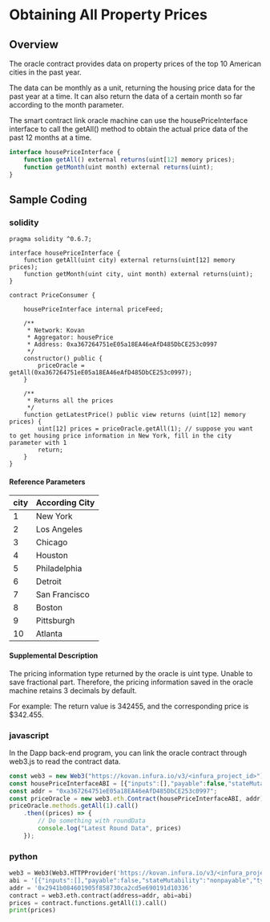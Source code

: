 # Obtaining All Property Prices

## Overview

The oracle contract provides data on property prices of the top 10 American cities in the past year.

The data can be monthly as a unit, returning the housing price data for the past year at a time. It can also return the data of a certain month so far according to the month parameter.

The smart contract link oracle machine can use the housePriceInterface interface to call the getAll() method to obtain the actual price data of the past 12 months at a time.

```javascript
interface housePriceInterface {
    function getAll() external returns(uint[12] memory prices);
    function getMonth(uint month) external returns(uint);
}
```

## Sample Coding

### solidity

```
pragma solidity ^0.6.7;

interface housePriceInterface {
    function getAll(uint city) external returns(uint[12] memory prices);
    function getMonth(uint city, uint month) external returns(uint);
}

contract PriceConsumer {

    housePriceInterface internal priceFeed;

    /**
     * Network: Kovan
     * Aggregator: housePrice
     * Address: 0xa367264751eE05a18EA46eAfD485DbCE253c0997
     */
    constructor() public {
        priceOracle = getAll(0xa367264751eE05a18EA46eAfD485DbCE253c0997);
    }

    /**
     * Returns all the prices
     */
    function getLatestPrice() public view returns (uint[12] memory prices) {
        uint[12] prices = priceOracle.getAll(1); // suppose you want to get housing price information in New York, fill in the city parameter with 1
        return;
    }
}
```

#### Reference Parameters

| city | According City|
| ---- | ------------- |
| 1    | New York      |
| 2    | Los Angeles   |
| 3    | Chicago       |
| 4    | Houston       |
| 5    | Philadelphia  |
| 6    | Detroit       |
| 7    | San Francisco |
| 8    | Boston        |
| 9    | Pittsburgh    |
| 10   | Atlanta       |

#### Supplemental Description

The pricing information type returned by the oracle is uint type. Unable to save fractional part. Therefore, the pricing information saved in the oracle machine retains 3 decimals by default.

For example: The return value is 342455, and the corresponding price is $342.455.

### javascript

In the Dapp back-end program, you can link the oracle contract through web3.js to read the contract data.

```javascript
const web3 = new Web3("https://kovan.infura.io/v3/<infura_project_id>");
const housePriceInterfaceABI = [{"inputs":[],"payable":false,"stateMutability":"nonpayable","type":"constructor"},{"anonymous":true,"inputs":[{"indexed":true,"internalType":"bytes4","name":"sig","type":"bytes4"},{"indexed":true,"internalType":"address","name":"usr","type":"address"},{"indexed":true,"internalType":"bytes32","name":"arg1","type":"bytes32"},{"indexed":true,"internalType":"bytes32","name":"arg2","type":"bytes32"},{"indexed":false,"internalType":"bytes","name":"data","type":"bytes"}],"name":"LogNote","type":"event"},{"constant":false,"inputs":[{"internalType":"address","name":"guy","type":"address"}],"name":"deny","outputs":[],"payable":false,"stateMutability":"nonpayable","type":"function"},{"constant":true,"inputs":[],"name":"peek","outputs":[{"internalType":"uint256","name":"","type":"uint256"},{"internalType":"bool","name":"","type":"bool"}],"payable":false,"stateMutability":"view","type":"function"},{"constant":false,"inputs":[{"internalType":"uint256","name":"wut","type":"uint256"}],"name":"poke","outputs":[],"payable":false,"stateMutability":"nonpayable","type":"function"},{"constant":true,"inputs":[],"name":"read","outputs":[{"internalType":"uint256","name":"","type":"uint256"}],"payable":false,"stateMutability":"view","type":"function"},{"constant":false,"inputs":[{"internalType":"address","name":"guy","type":"address"}],"name":"rely","outputs":[],"payable":false,"stateMutability":"nonpayable","type":"function"},{"constant":false,"inputs":[],"name":"void","outputs":[],"payable":false,"stateMutability":"nonpayable","type":"function"},{"constant":true,"inputs":[{"internalType":"address","name":"","type":"address"}],"name":"wards","outputs":[{"internalType":"uint256","name":"","type":"uint256"}],"payable":false,"stateMutability":"view","type":"function"}];
const addr = "0xa367264751eE05a18EA46eAfD485DbCE253c0997";
const priceOracle = new web3.eth.Contract(housePriceInterfaceABI, addr);
priceOracle.methods.getAll(1).call()
    .then((prices) => {
        // Do something with roundData
        console.log("Latest Round Data", prices)
    });
```

### python

```python
web3 = Web3(Web3.HTTPProvider('https://kovan.infura.io/v3/<infura_project_id>'))
abi = '[{"inputs":[],"payable":false,"stateMutability":"nonpayable","type":"constructor"},{"anonymous":true,"inputs":[{"indexed":true,"internalType":"bytes4","name":"sig","type":"bytes4"},{"indexed":true,"internalType":"address","name":"usr","type":"address"},{"indexed":true,"internalType":"bytes32","name":"arg1","type":"bytes32"},{"indexed":true,"internalType":"bytes32","name":"arg2","type":"bytes32"},{"indexed":false,"internalType":"bytes","name":"data","type":"bytes"}],"name":"LogNote","type":"event"},{"anonymous":false,"inputs":[{"indexed":true,"internalType":"uint256","name":"city","type":"uint256"},{"indexed":true,"internalType":"uint256","name":"product","type":"uint256"},{"indexed":false,"internalType":"uint256","name":"rate","type":"uint256"},{"indexed":false,"internalType":"uint256","name":"apr","type":"uint256"}],"name":"SetOracle","type":"event"},{"constant":false,"inputs":[{"internalType":"address","name":"guy","type":"address"}],"name":"deny","outputs":[],"payable":false,"stateMutability":"nonpayable","type":"function"},{"constant":true,"inputs":[{"internalType":"uint256","name":"","type":"uint256"},{"internalType":"uint256","name":"","type":"uint256"}],"name":"getPurchase","outputs":[{"internalType":"uint256","name":"rate","type":"uint256"},{"internalType":"uint256","name":"apr","type":"uint256"}],"payable":false,"stateMutability":"view","type":"function"},{"constant":true,"inputs":[{"internalType":"uint256","name":"","type":"uint256"},{"internalType":"uint256","name":"","type":"uint256"}],"name":"getRefinance","outputs":[{"internalType":"uint256","name":"rate","type":"uint256"},{"internalType":"uint256","name":"apr","type":"uint256"}],"payable":false,"stateMutability":"view","type":"function"},{"constant":false,"inputs":[{"internalType":"address","name":"guy","type":"address"}],"name":"rely","outputs":[],"payable":false,"stateMutability":"nonpayable","type":"function"},{"constant":false,"inputs":[{"internalType":"uint256","name":"city","type":"uint256"},{"internalType":"uint256","name":"product","type":"uint256"},{"internalType":"uint256","name":"_rate","type":"uint256"},{"internalType":"uint256","name":"_apr","type":"uint256"}],"name":"setPurchase","outputs":[{"internalType":"bool","name":"","type":"bool"}],"payable":false,"stateMutability":"nonpayable","type":"function"},{"constant":false,"inputs":[{"internalType":"uint256","name":"city","type":"uint256"},{"internalType":"uint256","name":"product","type":"uint256"},{"internalType":"uint256","name":"_rate","type":"uint256"},{"internalType":"uint256","name":"_apr","type":"uint256"}],"name":"setRefinance","outputs":[{"internalType":"bool","name":"","type":"bool"}],"payable":false,"stateMutability":"nonpayable","type":"function"},{"constant":true,"inputs":[{"internalType":"address","name":"","type":"address"}],"name":"wards","outputs":[{"internalType":"uint256","name":"","type":"uint256"}],"payable":false,"stateMutability":"view","type":"function"}]'
addr = '0x2941b084601905f858730ca2cd5e690191d10336'
contract = web3.eth.contract(address=addr, abi=abi)
prices = contract.functions.getAll(1).call()
print(prices)
```

